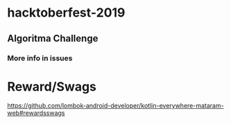# hacktoberfest-2019

## Algoritma Challenge

### More info in issues


# Reward/Swags
https://github.com/lombok-android-developer/kotlin-everywhere-mataram-web#rewardsswags
